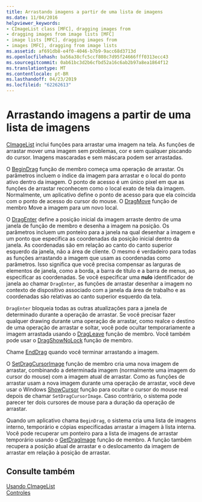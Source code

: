 ```yaml
---
title: Arrastando imagens a partir de uma lista de imagens
ms.date: 11/04/2016
helpviewer_keywords:
- CImageList class [MFC], dragging images from
- dragging images from image lists [MFC]
- image lists [MFC], dragging images from
- images [MFC], dragging from image lists
ms.assetid: af691db8-e4f0-4046-b7b9-9acc68d3713d
ms.openlocfilehash: ba56a38cfc5ccf808c7d95f24666fff0313ecc43
ms.sourcegitcommit: 0ab61bc3d2b6cfbd52a16c6ab2b97a8ea1864f12
ms.translationtype: MT
ms.contentlocale: pt-BR
ms.lasthandoff: 04/23/2019
ms.locfileid: "62262613"
---
```

# <a name="dragging-images-from-an-image-list"></a>Arrastando imagens a partir de uma lista de imagens

[CImageList](../mfc/reference/cimagelist-class.md) inclui funções para arrastar uma imagem na tela. As funções de arrastar mover uma imagem sem problemas, cor e sem qualquer piscando do cursor. Imagens mascaradas e sem máscara podem ser arrastadas.

O [BeginDrag](../mfc/reference/cimagelist-class.md#begindrag) função de membro começa uma operação de arrastar. Os parâmetros incluem o índice da imagem para arrastar e o local do ponto ativo dentro da imagem. O ponto de acesso é um único pixel em que as funções de arrastar reconhecem como o local exato de tela da imagem. Normalmente, um aplicativo define o ponto de acesso para que ela coincida com o ponto de acesso do cursor do mouse. O [DragMove](../mfc/reference/cimagelist-class.md#dragmove) função de membro Move a imagem para um novo local.

O [DragEnter](../mfc/reference/cimagelist-class.md#dragenter) define a posição inicial da imagem arraste dentro de uma janela de função de membro e desenha a imagem na posição. Os parâmetros incluem um ponteiro para a janela na qual desenhar a imagem e um ponto que especifica as coordenadas da posição inicial dentro da janela. As coordenadas são em relação ao canto do canto superior esquerdo da janela, não a área de cliente. O mesmo é verdadeiro para todas as funções arrastando a imagem que usam as coordenadas como parâmetros. Isso significa que você precisa compensar as larguras de elementos de janela, como a borda, a barra de título e a barra de menus, ao especificar as coordenadas. Se você especificar uma **nulo** identificador de janela ao chamar `DragEnter`, as funções de arrastar desenhar a imagem no contexto de dispositivo associado com a janela da área de trabalho e as coordenadas são relativas ao canto superior esquerdo da tela.

`DragEnter` bloqueia todas as outras atualizações para a janela de determinado durante a operação de arrastar. Se você precisar fazer qualquer drawing durante uma operação de arrastar, como realce o destino de uma operação de arrastar e soltar, você pode ocultar temporariamente a imagem arrastada usando o [DragLeave](../mfc/reference/cimagelist-class.md#dragleave) função de membro. Você também pode usar o [DragShowNoLock](../mfc/reference/cimagelist-class.md#dragshownolock) função de membro.

Chame [EndDrag](../mfc/reference/cimagelist-class.md#enddrag) quando você terminar arrastando a imagem.

O [SetDragCursorImage](../mfc/reference/cimagelist-class.md#setdragcursorimage) função de membro cria uma nova imagem de arrastar, combinando a determinada imagem (normalmente uma imagem do cursor do mouse) com a imagem atual de arrastar. Como as funções de arrastar usam a nova imagem durante uma operação de arrastar, você deve usar o Windows [ShowCursor](/windows/desktop/api/winuser/nf-winuser-showcursor) função para ocultar o cursor do mouse real depois de chamar `SetDragCursorImage`. Caso contrário, o sistema pode parecer ter dois cursores de mouse para a duração da operação de arrastar.

Quando um aplicativo chama `BeginDrag`, o sistema cria uma lista de imagens interno, temporário e cópias especificadas arrastar a imagem à lista interna. Você pode recuperar um ponteiro para a lista de imagens de arrastar temporário usando o [GetDragImage](../mfc/reference/cimagelist-class.md#getdragimage) função de membro. A função também recupera a posição atual de arrastar e o deslocamento da imagem de arrastar em relação à posição de arrastar.

## <a name="see-also"></a>Consulte também

[Usando CImageList](../mfc/using-cimagelist.md)<br/>
[Controles](../mfc/controls-mfc.md)

